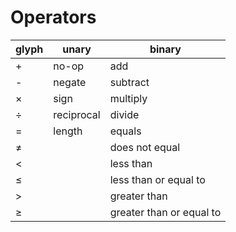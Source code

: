 # Operators

| glyph | unary      | binary                    |
| ----- | ---------- | ------------------------- |
| +     | no-op      | add                       |
| -     | negate     | subtract                  |
| ×     | sign       | multiply                  |
| ÷     | reciprocal | divide                    |
| =     | length     | equals                    |
| ≠     |            | does not equal            |
| <     |            | less than                 |
| ≤     |            | less than or equal to     |
| >     |            | greater than              |
| ≥     |            | greater than  or equal to |
